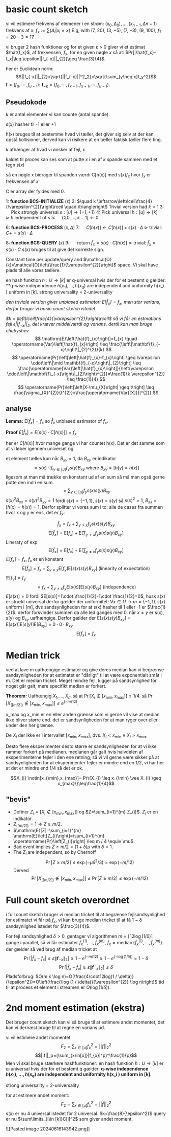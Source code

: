 # basic count sketch
vi vil estimere frekvens af elemener i en strøm: $(x_0 , \Delta_0 ), . . . , (x_{n−1} , \Delta{n−1} )$
frekvens af x: $f_x:=\sum\{\Delta_i|x_i=x\}$
E.g, with (7, 20), (3, −5), (7, −3), (9, 100), $f_{7}=20-3=17$ 

vi bruger 2 hash funktioner og for et given ε > 0 giver vi et estimat $\hat{f_x}$, af frekvensen, $f_x$, for en given nøgle $x$ så at: $Pr[|\hat{f_x}-f_x|\leq \epsilon||f_{-x}||_{2}]\geq \frac{3}{4}$.

her er Euclidean norm:
$$||f_{-x}||_{2}=\sqrt{||f_{-x}||^2_2}=\sqrt{\sum_{y\neq x}f_y^2}$$
$\mathbf{f}=(f_0,\cdots,f_{u-1})$:   $\mathbf{f_{-x}}=(f_0,\cdots,f_{x-1},f_{x+1},\cdots,f_{u-1})$.
## Pseudokode
$k$ er antal elementer vi kan counte  (antal spande).

$s(x)$  hasher til -1 eller +1

h(x) bruges til at bestemme hvad vi tæller, det giver sig selv at der kan opstå kollisioner, derved kan vi risikere at en tæller faktisk tæller flere ting. 

$k$ afhænger af hvad vi ønsker af fejl, ε

kaldet til proces kan ses som at putte $x$ i en af $k$ spande sammen med et tegn $s(x)$

så en nøgle x bidrager til spanden værdi C[h(x)] med $s(x)f_x$
hvor $f_x$ er frekvensen af $x$

C er array der fyldes med 0.

1: **function BCS-INITIALIZE** $(\varepsilon)$
2: $\quad k \leftarrow\left\lceil\frac{4}{\varepsilon^{2}}\right\rceil \quad \triangleright$ Trivial version had $k=1$
3: $\quad$Pick strongly universal $s:[u] \rightarrow\{-1,+1\}$
4:     Pick universal $h:[u] \rightarrow[k] \quad \triangleright h$ independent of $s$
5: $\quad C[0, \ldots, k-1] \leftarrow 0$

6: **function BCS-PROCESS** $(x, \Delta)$
7: $\quad C[h(x)] \leftarrow C[h(x)]+s(x) \cdot \Delta$    $\triangleright$ trivial: $C+=s(x) \cdot \Delta$ 

8: **function BCS-QUERY** $(x)$
9: $\quad$ return $\hat{f}_{x}=s(x) \cdot C[h(x)]$    $\triangleright$ trivial: $\hat{f}_{x}=s(x) \cdot C$ 
s(x) bruges til at give det korrekte sign. 

Constant time per update/query and $\mathcal{O}(k)=\mathcal{O}\left(\frac{1}{\varepsilon^{2}}\right)$ space. Vi skal have plads til alle vores tællere. 

en hash funktion $h : U \rightarrow [k]$ er q-universal hvis der for et bestemt q gælder: **q-wise independence $h(x_1 ), . . . , h(x_q)$ are independent and uniformity h(x_i ) uniform in [k]. strong universality = 2-universality

*den triviale version giver  unbiased estimator: $\mathrm{E}\left[\hat{f}_{x}\right]=f_{x}$, men stor varians, derfor bruger vi basic count sketch istedet.* 

*$k = \left\lceil\frac{4}{\varepsilon^{2}}\right\rceil$ så vi får en estmations fejl $\epsilon||f_{-x}||_{2}$, det kræver middelværdi og varians, dertil kan man bruge chebyshev.*
$$
\mathrm{E}\left[\hat{f}_{x}\right]=f_{x} \quad \operatorname{Var}\left[\hat{f}_{x}\right] \leq \frac{\left\|\mathbf{f}_{-x}\right\|_{2}^{2}}{k}
$$
$$
\operatorname{Pr}\left[\left|\hat{f}_{x}-f_{x}\right| \geq \varepsilon \cdot\left\|\mid \mathbf{f}_{-x}\right\|_{2}\right] \leq \frac{\operatorname{Var}\left[\hat{f}_{x}\right]}{\left(\varepsilon \cdot\left\|\mathbf{f}_{-x}\right\|_{2}\right)^{2}}=\frac{1}{k \varepsilon^{2}} \leq \frac{1}{4}
$$
$$
\operatorname{Pr}\left[\left|X-\mu_{X}\right| \geq t\right] \leq \frac{\sigma_{X}^{2}}{t^{2}}=\frac{\operatorname{Var}[X]}{t^{2}}
$$
## analyse 
**Lemma:** $\mathrm{E}\left[\hat{f}_{x}\right]=f_{x}$ so $\hat{f}_{x}$ unbiased estimator of $f_{x}$.

**Proof** $E[\hat{f}_{x}]=E[s(x) \cdot C[h(x)]]=f_x$

her er $C[h(x)]$ hvor mange gange vi har countet h(x).
Det er det samme som at vi løber igennem universet og 

et element tælles kun når $B_{xy}=1$, da $B_{xy}$ er indikator
$$=s(x) \cdot \sum_{y \in[u]} f_{y} s(y) B_{x y} \text { where } B_{x y}=[h(y)=h(x)]$$
ligesom at man må trække en konstant ud af en sum så må man også gerne putte den ind i en sum. 
$$=\sum_{y \in[u]} f_{y} s(x) s(y) B_{x y}$$
$s(x)^2B_{xx}=s(y)^2B_{yy}=1$ fordi $s(x)=\{-1,1\}$, $s(x)=s(y)$ så $s(x)^2=1$,  $B_{xx}=[h(x)=h(x)]=1$. Derfor splitter vi vores sum i to: alle de cases fra summen hvor x og y er ens, det er $f_x$:

$$\hat{f}_{x}=f_{x}+\sum_{y \neq x} f_{y} s(x) s(y) B_{x y}$$
$$\mathrm{E}\left[\hat{f}_{x}\right]=\mathrm{E}[f_{x}]+\mathrm{E}[\sum_{y \neq x} f_{y} s(x) s(y) B_{x y}]$$
Lineraty of exp
$$\mathrm{E}\left[\hat{f}_{x}\right]=\mathrm{E}[f_{x}]+\mathrm{E}[\sum_{y \neq x} f_{y} s(x) s(y) B_{x y}]$$
$\mathbb{E}[f_x]=f_x$, $f_x$ er en konstant 
$$\mathrm{E}\left[\hat{f}_{x}\right]=f_{x}+\sum_{y \neq x} \mathrm{E}[f_{y}] \mathrm{E}\left[s(x) s(y) B_{x y}\right]  \text { (linearity of expectation)}$$
$\mathbb{E}[f_y]=f_y$
$$=f_{x}+\sum_{y \neq x} f_{y} \mathrm{E}[s(x)] \mathrm{E}\left[s(y) B_{x y}\right]  \text { (independence) }$$
$E[s(x)]=0$ fordi $E[s(x)]=1\cdot \frac{1}{2}-1\cdot \frac{1}{2}=0$, husk s(x) er strækt universal derfor gælder der uniformitet: $\forall x \in U \rightarrow m=\{-1,1\}, s(x)$ uniform i [m], dvs sandsynligheden for at s(x) hasher til 1 eller -1 er $\frac{1}{2}$. derfor forsvinder summen da alle led ganges med 0. når $x\neq y$ er s(x), s(y) og $B_{xy}$ uafhængige. Derfor gælder der $\mathrm{E}[s(x)s(y)B_{x y}]=\mathrm{E}[s(x)] \mathrm{E}[s(y)] \mathrm{E}[B_{x y}]=0\cdot0\cdot B_{x y}$
$$\mathrm{E}\left[\hat{f}_{x}\right]=f_{x}$$
# Median trick 
ved at lave m uafhængige estimater og give deres median kan vi begrænse sandsynligheden for at estimatet er "dårligt" til at være exponentialt småt i m. Det er median tricket. Meget mindre fejl, kigger på sandsynlighed for noget går galt, mere specifikt median er forkert. 

**Theorem:** Uafhængig $X_{1}, \ldots, X_{m}$ så at $\operatorname{Pr}\left[X_{i} \notin\left[x_{\min }, x_{\max }\right]\right] \leq 1 / 4$.
så $\operatorname{Pr}\left[X_{(\lceil m / 2\rceil)} \notin\left[x_{\min }, x_{\max }\right]\right] \leq e^{(-m / 12)}$.

x_max og x_min er en eller anden grænse som vi gerne vil vise at median ikke bliver større end. det er sandsynligheden for at man ryger over eller under den her grænse. 

De $X_{i}$ der ikke er i intervallet $[x_{\min},x_{max}]$, dvs. $X_{i}<x_{\min} \vee X_{i}> x_{max}$

Desto flere eksperimenter desto større er sandsynligheden for at vi ikke rammer forkert på medianen. medianen går galt hvis halvdelen af eksperimenterne fejler i den ene retning, så vi vil gerne være sikker på at sandsynligheden for at eksperimenter fejler er mindre end en 1/2, vi har her at det er mindre end 1/4 så det er ok. 

$$X_{i} \notin[x_{\min},x_{max}]= Pr\{X_{i} \leq x_{\min} \vee X_{i} \geq x_{max}\}\leq\frac{1}{4}$$
## "bevis"
- Definer $Z_{i}=\left[X_{i} \notin\left[x_{\min }, x_{\max }\right]\right]$ og $Z=\sum_{i=1}^{m} Z_{i}$. $Z_i$ er en indikator. 
- $Z_{(\lceil m / 2\rceil)}=1 \Longrightarrow Z \geq m / 2$.
- $\mathrm{E}[Z]=\sum_{i=1}^{m} \mathrm{E}\left[Z_{i}\right]=\sum_{i=1}^{m} \operatorname{Pr}\left[Z_{i}\right] \leq m / 4 \equiv \mu$.
- Bad event implies $Z \geq m / 2=(1+\delta) \mu$ with $\delta=1$.
- The $Z_{i}$ are independent, so by Chernoff
$$
\operatorname{Pr}[Z \geq m / 2] \leq \exp \left(-\mu \delta^{2} / 3\right)=\exp (-m / 12)
$$
Derved
$$
\operatorname{Pr}\left[X_{(\lceil m / 2\rceil)} \notin\left[x_{\min }, x_{\max }\right]\right] \leq \operatorname{Pr}[Z \geq m / 2] \leq \exp (-m / 12)
$$
# Full count sketch overordnet
i full count sketch bruger vi median tricket til at begrænse fejlsandsynlighed for estimatet vi får på $f_x$, vi kan bruge median tricket til at få 1 − δ sandsynlighed istedet for $\frac{3}{4}$.

 For fejl sandsynlighed $\delta>0$, gentager vi algorithmen $m=\lceil 12 \log (1 / \delta)\rceil$ gange i parallel, så vi får estimater $\hat{f}_{x}^{(1)}, \ldots, \hat{f}_{x}^{(m)}$, $\hat{f}_{x}=\operatorname{median}\left\{\hat{f}_{x}^{(1)}, \ldots, \hat{f}_{x}^{(m)}\right\}$. der gælder så ved brug af median tricket at
$$
\operatorname{Pr}\left[\left|\hat{f}_{x}-f_{x}\right| \leq \varepsilon\left\|\mathbf{f}_{-x}\right\|_{2}\right] \geq 1-e^{(-m / 12)} \geq 1-e^{(-\log (1 / \delta))}=1-\delta
$$
$$
\operatorname{Pr}\left[\left|\hat{f}_{x}-f_{x}\right| \geq \varepsilon\left\|\mathbf{f}_{-x}\right\|_{2}\right] \leq \delta
$$
Pladsforbrug: 
$O(m k \log n)=O(\frac{4\cdot12log(1 / \delta)}{\epsilon^2})=O\left(\frac{\log (1 / \delta)}{\varepsilon^{2}} \log n\right)$ tid til at process et element i streamen er $O(\log (1 / \delta))$.
# 2nd moment estimation (ekstra)
Det bruger count sketch kan vi så bruge til at estimere andet momentet, det kan vi dernæst bruge til at regne en varians ud. 

vi vil estimere andet momentet 
$$F_2=\sum_{x\in [u]}f^2_x=||f||^2_2$$$$||f||_p=(\sum_{x\in[u]}|f_{x}|^p)^\frac{1}{p}$$
Men vi skal bruge stærkere hashfunktioner:
en hash funktion $h : U \rightarrow [k]$ er q-universal hvis der for et bestemt q gælder: **q-wise independence $h(x_1 ), . . . , h(x_q)$ are independent and uniformity h(x_i ) uniform in [k].**

strong universality = 2-universality

for at estimere andet moment: 
$$F_2=\sum_{x\in [u]}f^2_x=||f||^2_2$$
s(x) er nu 4 universal istedet for 2 universal. 
$k=\frac{8}{\epsilon^2}$
query er nu $\sum\limits_{i\in [k]}C[i]^2$ som giver andet moment.


![[Pasted image 20240616143942.png]]


